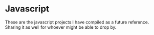 # Javascript
These are the javascript projects I have compiled as a future reference.
Sharing it as well for whoever might be able to drop by.
